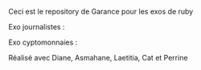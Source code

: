 Ceci est le repository de Garance pour les exos de ruby

Exo journalistes : 

Exo cyptomonnaies :

Réalisé avec Diane, Asmahane, Laetitia, Cat et Perrine
